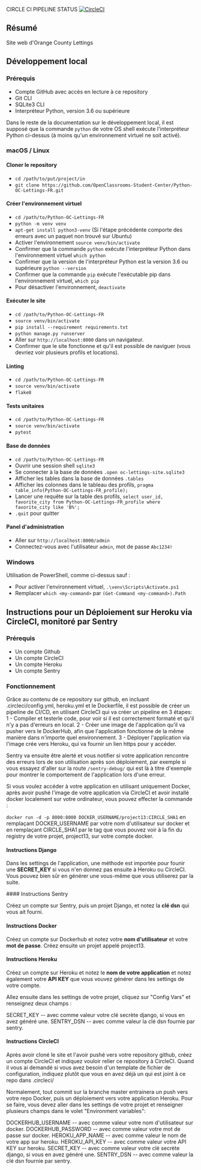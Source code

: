 CIRCLE CI PIPELINE STATUS
[![CircleCI](https://dl.circleci.com/status-badge/img/gh/FuzzyParrabellum/OPENCP13/tree/master.svg?style=svg)](https://dl.circleci.com/status-badge/redirect/gh/FuzzyParrabellum/OPENCP13/tree/master)



## Résumé

Site web d'Orange County Lettings

## Développement local

### Prérequis

- Compte GitHub avec accès en lecture à ce repository
- Git CLI
- SQLite3 CLI
- Interpréteur Python, version 3.6 ou supérieure

Dans le reste de la documentation sur le développement local, il est supposé que la commande `python` de votre OS shell exécute l'interpréteur Python ci-dessus (à moins qu'un environnement virtuel ne soit activé).

### macOS / Linux

#### Cloner le repository

- `cd /path/to/put/project/in`
- `git clone https://github.com/OpenClassrooms-Student-Center/Python-OC-Lettings-FR.git`

#### Créer l'environnement virtuel

- `cd /path/to/Python-OC-Lettings-FR`
- `python -m venv venv`
- `apt-get install python3-venv` (Si l'étape précédente comporte des erreurs avec un paquet non trouvé sur Ubuntu)
- Activer l'environnement `source venv/bin/activate`
- Confirmer que la commande `python` exécute l'interpréteur Python dans l'environnement virtuel
`which python`
- Confirmer que la version de l'interpréteur Python est la version 3.6 ou supérieure `python --version`
- Confirmer que la commande `pip` exécute l'exécutable pip dans l'environnement virtuel, `which pip`
- Pour désactiver l'environnement, `deactivate`

#### Exécuter le site

- `cd /path/to/Python-OC-Lettings-FR`
- `source venv/bin/activate`
- `pip install --requirement requirements.txt`
- `python manage.py runserver`
- Aller sur `http://localhost:8000` dans un navigateur.
- Confirmer que le site fonctionne et qu'il est possible de naviguer (vous devriez voir plusieurs profils et locations).

#### Linting

- `cd /path/to/Python-OC-Lettings-FR`
- `source venv/bin/activate`
- `flake8`

#### Tests unitaires

- `cd /path/to/Python-OC-Lettings-FR`
- `source venv/bin/activate`
- `pytest`

#### Base de données

- `cd /path/to/Python-OC-Lettings-FR`
- Ouvrir une session shell `sqlite3`
- Se connecter à la base de données `.open oc-lettings-site.sqlite3`
- Afficher les tables dans la base de données `.tables`
- Afficher les colonnes dans le tableau des profils, `pragma table_info(Python-OC-Lettings-FR_profile);`
- Lancer une requête sur la table des profils, `select user_id, favorite_city from
  Python-OC-Lettings-FR_profile where favorite_city like 'B%';`
- `.quit` pour quitter

#### Panel d'administration

- Aller sur `http://localhost:8000/admin`
- Connectez-vous avec l'utilisateur `admin`, mot de passe `Abc1234!`

### Windows

Utilisation de PowerShell, comme ci-dessus sauf :

- Pour activer l'environnement virtuel, `.\venv\Scripts\Activate.ps1` 
- Remplacer `which <my-command>` par `(Get-Command <my-command>).Path`


## Instructions pour un Déploiement sur Heroku via CircleCI, monitoré par Sentry

### Prérequis

- Un compte Github
- Un compte CircleCI
- Un compte Heroku
- Un compte Sentry

### Fonctionnement

Grâce au contenu de ce repository sur github, en incluant .circleci/config.yml,
heroku.yml et le Dockerfile, il est possible de créer un pipeline de CI/CD,
en utilisant CircleCI qui va créer un pipeline en 3 étapes:
1 - Compiler et testerle code, pour voir si il est correctement formaté et qu'il
n'y a pas d'erreurs en local.
2 - Créer une image de l'application qu'il va pusher vers le DockerHub, afin
que l'application fonctionne de la même manière dans n'importe quel 
environnement.
3 - Déployer l'application via l'image crée vers Heroku, qui va fournir un lien
https pour y accéder.

Sentry va ensuite être alerté et vous notifier si votre application rencontre
des erreurs lors de son utilisation après son déploiement, par exemple si vous
essayez d'aller sur la route `/sentry-debug/` qui est là à titre d'exemple
pour montrer le comportement de l'application lors d'une erreur.

Si vous voulez accéder à votre application en utilisant uniquement Docker, après
avoir pushé l'image de votre application via CircleCI et avoir installé docker
localement sur votre ordinateur, vous pouvez effecter la commande :

`docker run -d -p 8000:8000 DOCKER_USERNAME/project13:CIRCLE_SHA1`
en remplaçant DOCKER_USERNAME par votre nom d'utilisateur sur docker et en
remplaçant CIRCLE_SHA1 par le tag que vous pouvez voir à la fin du registry
de votre projet, project13, sur votre compte docker.

#### Instructions Django

Dans les settings de l'application, une méthode est importée pour founir une **SECRET_KEY** si vous n'en donnez pas ensuite à Heroku ou CircleCI. Vous pouvez
bien sûr en générer une vous-même que vous utiliserez par la suite.

#### Instructions Sentry

Créez un compte sur Sentry, puis un projet Django, et notez la **clé dsn** qui
vous ait fourni.

#### Instructions Docker

Créez un compte sur Dockerhub et notez votre **nom d'utilisateur** et votre 
**mot de passe**.
Créez ensuite un projet appelé project13.

#### Instructions Heroku

Créez un compte sur Heroku et notez le **nom de votre application** et notez
également votre **API KEY** que vous vouvez générer dans les settings de votre
compte.

Allez ensuite dans les settings de votre projet, cliquez sur "Config Vars" et 
renseignez deux champs :

SECRET_KEY -- avec comme valeur votre clé secrète django, si vous en avez
généré une.
SENTRY_DSN -- avec comme valeur la clé dsn fournie par sentry.

#### Instructions CircleCI

Après avoir cloné le site et l'avoir pushé vers votre repository github,
créez un compte CircleCI et indiquez vouloir relier ce repository à CircleCI.
Quand il vous ai demandé si vous avez besoin d'un template de fichier de  configuration, indiquez plutôt que vous en avez déjà un qui est joint à
ce repo dans .circleci/ 

Normalement, tout commit sur la branche master entrainera un push vers votre
repo Docker, puis un déploiement vers votre application Heroku.
Pour se faire, vous devez aller dans les settings de votre projet et renseigner
plusieurs champs dans le volet "Environment variables":

DOCKERHUB_USERNAME -- avec comme valeur votre nom d'utilisateur sur docker.
DOCKERHUB_PASSWORD -- avec comme valeur votre mot de passe sur docker.
HEROKU_APP_NAME -- avec comme valeur le nom de votre app sur heroku.
HEROKU_API_KEY -- avec comme valeur votre API KEY sur heroku.
SECRET_KEY -- avec comme valeur votre clé secrète django, si vous en avez
généré une.
SENTRY_DSN -- avec comme valeur la clé dsn fournie par sentry.



